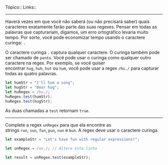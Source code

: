 Tópico::
Links::

---

Haverá vezes em que você não saberá (ou não precisará saber) quais caracteres exatamente farão parte das suas regexes. Pensar em todas as palavras que capturariam, digamos, um erro ortográfico levaria muito tempo. Por sorte, você pode economizar tempo usando o caractere curinga: `.`

O caractere curinga `.` captura qualquer caractere. O curinga também pode ser chamado de `ponto`. Você pode usar o curinga como qualquer outro caractere na regex. Por exemplo, se você quiser encontrar `hug`, `huh`, `hut` ou `hum`, você pode usar a regex `/hu./` para capturar todas as quatro palavras.

```js
let humStr = "I'll hum a song";
let hugStr = "Bear hug";
let huRegex = /hu./;
huRegex.test(humStr);
huRegex.test(hugStr);
```

As duas chamadas a `test` retornam `true`.

---

Complete a regex `unRegex` para que ela encontre as strings `run`, `sun`, `fun`, `pun`, `nun` e `bun`. A regex deve usar o caractere curinga.

```js
let exampleStr = "Let's have fun with regular expressions!";

let unRegex = /un./; // Altere esta linha

let result = unRegex.test(exampleStr);

